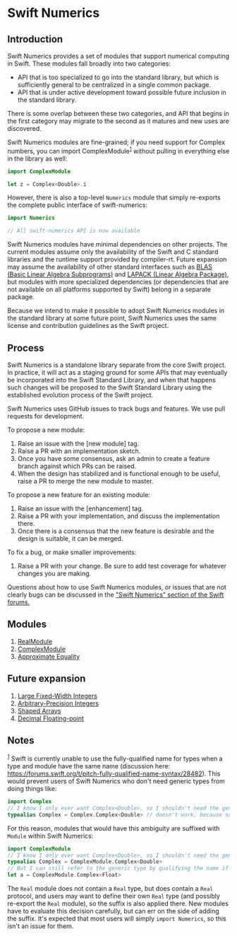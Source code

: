 # Swift Numerics
  
## Introduction
Swift Numerics provides a set of modules that support numerical computing in Swift.
These modules fall broadly into two categories:

- API that is too specialized to go into the standard library, but which is sufficiently general to be centralized in a single common package.
- API that is under active development toward possible future inclusion in the standard library.

There is some overlap between these two categories, and API that begins in the first category may migrate to the second as it matures and new uses are discovered.

Swift Numerics modules are fine-grained; if you need support for Complex numbers, you can import ComplexModule<sup><a name="back1">[1](#foot1)</a></sup> without pulling in everything else in the library as well:
```swift
import ComplexModule

let z = Complex<Double>.i
```
However, there is also a top-level `Numerics` module that simply re-exports the complete public interface of swift-numerics:
```swift
import Numerics

// All swift-numerics API is now available
```

Swift Numerics modules have minimal dependencies on other projects.
The current modules assume only the availability of the Swift and C standard libraries and the runtime support provided by compiler-rt.
Future expansion may assume the availability of other standard interfaces such as [BLAS (Basic Linear Algebra Subprograms)](https://en.wikipedia.org/wiki/Basic_Linear_Algebra_Subprograms) and [LAPACK (Linear Algebra Package)](https://en.wikipedia.org/wiki/LAPACK), but modules with more specialized dependencies (or dependencies that are not available on all platforms supported by Swift) belong in a separate package.

Because we intend to make it possible to adopt Swift Numerics modules in the standard library at some future point, Swift Numerics uses the same license and contribution guidelines as the Swift project.

## Process
Swift Numerics is a standalone library separate from the core Swift project.
In practice, it will act as a staging ground for some APIs that may eventually be incorporated into the Swift Standard Library, and when that happens such changes will be proposed to the Swift Standard Library using the established evolution process of the Swift project.

Swift Numerics uses GitHub issues to track bugs and features. We use pull requests for development.

To propose a new module:
1. Raise an issue with the [new module] tag.
2. Raise a PR with an implementation sketch.
3. Once you have some consensus, ask an admin to create a feature branch against which PRs can be raised.
4. When the design has stabilized and is functional enough to be useful, raise a PR to merge the new module to master.

To propose a new feature for an existing module:
1. Raise an issue with the [enhancement] tag.
2. Raise a PR with your implementation, and discuss the implementation there.
3. Once there is a consensus that the new feature is desirable and the design is suitable, it can be merged.

To fix a bug, or make smaller improvements:
1. Raise a PR with your change. Be sure to add test coverage for whatever changes you are making.

Questions about how to use Swift Numerics modules, or issues that are not clearly bugs can be discussed in the ["Swift Numerics" section of the Swift forums.](https://forums.swift.org/c/related-projects/swift-numerics)

## Modules
1. [RealModule](Sources/RealModule/README.md)
2. [ComplexModule](Sources/ComplexModule/README.md)
3. [Approximate Equality](Sources/ApproximateEquality/README.md)

## Future expansion
1. [Large Fixed-Width Integers](https://github.com/apple/swift-numerics/issues/4)
2. [Arbitrary-Precision Integers](https://github.com/apple/swift-numerics/issues/5)
3. [Shaped Arrays](https://github.com/apple/swift-numerics/issues/6)
4. [Decimal Floating-point](https://github.com/apple/swift-numerics/issues/7)

## Notes
<sup><a name="foot1">[1](#back1)</a></sup> Swift is currently unable to use the fully-qualified name for types when a type and module have the same name (discussion here: https://forums.swift.org/t/pitch-fully-qualified-name-syntax/28482).
This would prevent users of Swift Numerics who don't need generic types from doing things like:
```swift
import Complex
// I know I only ever want Complex<Double>, so I shouldn't need the generic parameter.
typealias Complex = Complex.Complex<Double> // doesn't work, because name lookup fails.
```
For this reason, modules that would have this ambiguity are suffixed with `Module` within Swift Numerics:
```swift
import ComplexModule
// I know I only ever want Complex<Double>, so I shouldn't need the generic parameter.
typealias Complex = ComplexModule.Complex<Double>
// But I can still refer to the generic type by qualifying the name if I need it occasionally:
let a = ComplexModule.Complex<Float>
```
The `Real` module does not contain a `Real` type, but does contain a `Real` protocol, and users may want to define their own `Real` type (and possibly re-export the `Real` module), so the suffix is also applied there.
 New modules have to evaluate this decision carefully, but can err on the side of adding the suffix.
 It's expected that most users will simply `import Numerics`, so this isn't an issue for them.
